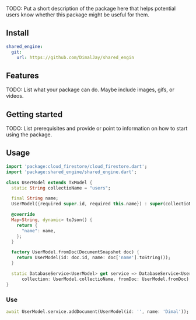 <!-- 
This README describes the package. If you publish this package to pub.dev,
this README's contents appear on the landing page for your package.

For information about how to write a good package README, see the guide for
[writing package pages](https://dart.dev/guides/libraries/writing-package-pages). 

For general information about developing packages, see the Dart guide for
[creating packages](https://dart.dev/guides/libraries/create-library-packages)
and the Flutter guide for
[developing packages and plugins](https://flutter.dev/developing-packages). 
-->

TODO: Put a short description of the package here that helps potential users
know whether this package might be useful for them.
## Install
```yaml
shared_engine:
  git: 
    url: https://github.com/DimalJay/shared_engin
```

## Features

TODO: List what your package can do. Maybe include images, gifs, or videos.

## Getting started

TODO: List prerequisites and provide or point to information on how to
start using the package.

## Usage

```dart
import 'package:cloud_firestore/cloud_firestore.dart';
import 'package:shared_engine/shared_engine.dart';

class UserModel extends TxModel {
  static String collectioName = "users";

  final String name;
  UserModel({required super.id, required this.name}) : super(collectioName);

  @override
  Map<String, dynamic> toJson() {
    return {
      "name": name,
    };
  }

  factory UserModel.fromDoc(DocumentSnapshot doc) {
    return UserModel(id: doc.id, name: doc['name'].toString());
  }

  static DatabaseService<UserModel> get service => DatabaseService<UserModel>(
      collection: UserModel.collectioName, fromDoc: UserModel.fromDoc);
}


```


### Use

```dart
await UserModel.service.addDocument(UserModel(id: '', name: 'Dimal'));
```
